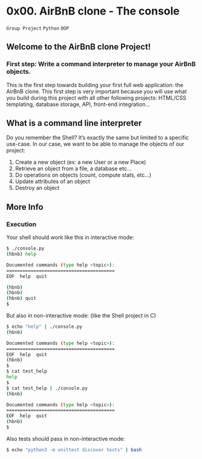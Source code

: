 <h1>0x00. AirBnB clone - The console</h1>
<code>Group Project</code> <code>Python</code> <code>OOP</code>
<img src="https://s3.amazonaws.com/alx-intranet.hbtn.io/uploads/medias/2018/6/65f4a1dd9c51265f49d0.png?X-Amz-Algorithm=AWS4-HMAC-SHA256&amp;X-Amz-Credential=AKIARDDGGGOUSBVO6H7D%2F20230207%2Fus-east-1%2Fs3%2Faws4_request&amp;X-Amz-Date=20230207T085412Z&amp;X-Amz-Expires=86400&amp;X-Amz-SignedHeaders=host&amp;X-Amz-Signature=1f5b64edc2ee570ec895648c9e4752b6a5596c80b5006db9f5db4369e7e1bd62" alt="" loading="lazy" style="">
<h2>Welcome to the AirBnB clone Project!</h2>
<h3>First step: Write a command interpreter to manage your AirBnB objects.</h3>
<p>This is the first step towards building your first full web application: the AirBnB clone. This first step is very important because you will use what you build during this project with all other following projects: HTML/CSS templating, database storage, API, front-end integration…</p>
<h2>What is a command line interpreter</h2>
<p>Do you remember the Shell? It’s exactly the same but limited to a specific use-case. In our case, we want to be able to manage the objects of our project:</p>


1. Create a new object (ex: a new User or a new Place)
2. Retrieve an object from a file, a database etc…
3. Do operations on objects (count, compute stats, etc…)
4. Update attributes of an object
5. Destroy an object


<h2>More Info</h2>
<h3>Execution</h3>
Your shell should work like this in interactive mode:
<br/>


```bash
$ ./console.py
(hbnb) help

Documented commands (type help <topic>):
========================================
EOF  help  quit

(hbnb)
(hbnb)
(hbnb) quit
$
```


But also in non-interactive mode: (like the Shell project in C)
<br/>


```bash
$ echo "help" | ./console.py
(hbnb)

Documented commands (type help <topic>):
========================================
EOF  help  quit
(hbnb)
$
$ cat test_help
help
$
$ cat test_help | ./console.py
(hbnb)

Documented commands (type help <topic>):
========================================
EOF  help  quit
(hbnb)
$
```


Also tests should pass in non-interactive mode:


```bash
$ echo "python3 -m unittest discover tests" | bash
```


<img src="https://s3.amazonaws.com/alx-intranet.hbtn.io/uploads/medias/2018/6/815046647d23428a14ca.png?X-Amz-Algorithm=AWS4-HMAC-SHA256&amp;X-Amz-Credential=AKIARDDGGGOUSBVO6H7D%2F20230207%2Fus-east-1%2Fs3%2Faws4_request&amp;X-Amz-Date=20230207T085412Z&amp;X-Amz-Expires=86400&amp;X-Amz-SignedHeaders=host&amp;X-Amz-Signature=84d83f16549fbb67a9bc22a2a74618ee68c6486536310d9f4737bf42788899db" alt="" loading="lazy" style="">


